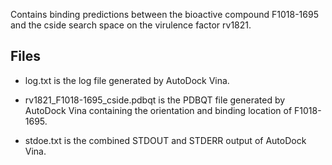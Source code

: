 Contains binding predictions between the bioactive compound F1018-1695 and the cside search space on the virulence factor rv1821.

## Files

- log.txt is the log file generated by AutoDock Vina.

- rv1821_F1018-1695_cside.pdbqt is the PDBQT file generated by AutoDock Vina containing the orientation and binding location of F1018-1695.

- stdoe.txt is the combined STDOUT and STDERR output of AutoDock Vina.

